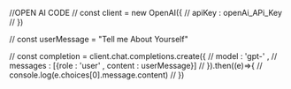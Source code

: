 //OPEN AI CODE 
// const client  = new OpenAI({
//     apiKey : openAi_APi_Key
// })


// const userMessage = "Tell me About Yourself"

// const completion = client.chat.completions.create({
//     model : 'gpt-' , 
//     messages : [{role : 'user' , content : userMessage}]
// }).then((e)=>{
//     console.log(e.choices[0].message.content)
// })